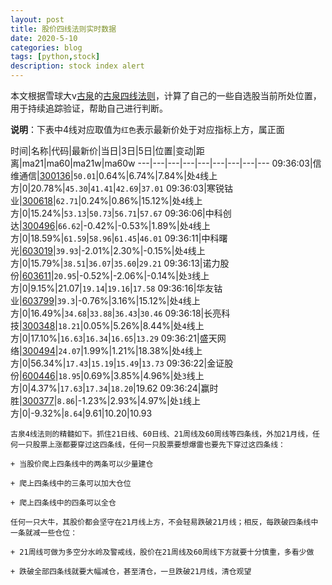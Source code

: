 ```yaml
---
layout: post
title: 股价四线法则实时数据
date: 2020-5-10
categories: blog
tags: [python,stock]
description: stock index alert
---
```



本文根据雪球大v[古泉](https://xueqiu.com/u/7148646888)的[古泉四线法则](https://xueqiu.com/7148646888/130498192)，计算了自己的一些自选股当前所处位置，用于持续追踪验证，帮助自己进行判断。

**说明**：下表中4线对应取值为`红色`表示最新价处于对应指标上方，属正面

时间|名称|代码|最新价|当日|3日|5日|位置|变动|距离|ma21|ma60|ma21w|ma60w
---|---|---|---|---|---|---|---|---
09:36:03|信维通信|[300136](https://xueqiu.com/S/SZ300136)|`50.01`|0.64%|6.74%|7.84%|处`4`线上方|0|20.78%|`45.30`|`41.41`|`42.69`|`37.01`
09:36:03|寒锐钴业|[300618](https://xueqiu.com/S/SZ300618)|`62.71`|0.24%|0.86%|15.12%|处`4`线上方|0|15.24%|`53.13`|`50.73`|`56.71`|`57.67`
09:36:06|中科创达|[300496](https://xueqiu.com/S/SZ300496)|`66.62`|-0.42%|-0.53%|1.89%|处`4`线上方|0|18.59%|`61.59`|`58.96`|`61.45`|`46.01`
09:36:11|中科曙光|[603019](https://xueqiu.com/S/SH603019)|`39.93`|-2.01%|2.30%|-0.15%|处`4`线上方|0|15.79%|`38.51`|`36.07`|`35.60`|`29.21`
09:36:13|诺力股份|[603611](https://xueqiu.com/S/SH603611)|`20.95`|-0.52%|-2.06%|-0.14%|处`3`线上方|0|9.15%|21.07|`19.14`|`19.16`|`17.58`
09:36:16|华友钴业|[603799](https://xueqiu.com/S/SH603799)|`39.3`|-0.76%|3.16%|15.12%|处`4`线上方|0|16.49%|`34.68`|`33.88`|`36.43`|`30.46`
09:36:18|长亮科技|[300348](https://xueqiu.com/S/SZ300348)|`18.21`|0.05%|5.26%|8.44%|处`4`线上方|0|17.10%|`16.63`|`16.34`|`16.65`|`13.29`
09:36:21|盛天网络|[300494](https://xueqiu.com/S/SZ300494)|`24.07`|1.99%|1.21%|18.38%|处`4`线上方|0|56.34%|`17.43`|`15.19`|`15.49`|`13.73`
09:36:22|金证股份|[600446](https://xueqiu.com/S/SH600446)|`18.95`|0.69%|3.85%|4.96%|处`3`线上方|0|4.37%|`17.63`|`17.34`|`18.20`|19.62
09:36:24|赢时胜|[300377](https://xueqiu.com/S/SZ300377)|`8.86`|-1.23%|2.93%|4.97%|处`1`线上方|0|-9.32%|`8.64`|9.61|10.20|10.93

```
古泉4线法则的精髓如下。抓住21日线、60日线、21周线及60周线等四条线，外加21月线，任何一只股票上涨都要穿过这四条线，任何一只股票要想爆雷也要先下穿过这四条线：

+ 当股价爬上四条线中的两条可以少量建仓

+ 爬上四条线中的三条可以加大仓位

+ 爬上四条线中的四条可以全仓

任何一只大牛，其股价都会坚守在21月线上方，不会轻易跌破21月线；相反，每跌破四条线中一条就减一些仓位：

+ 21周线可做为多空分水岭及警戒线，股价在21周线及60周线下方就要十分慎重，多看少做

+ 跌破全部四条线就要大幅减仓，甚至清仓，一旦跌破21月线，清仓观望
```